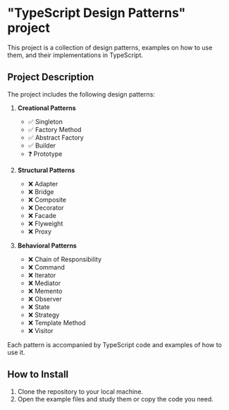 # "TypeScript Design Patterns" project

This project is a collection of design patterns, examples on how to use them, and their implementations in TypeScript.

## Project Description

The project includes the following design patterns:

1. **Creational Patterns**
    * ✅ Singleton
    * ✅ Factory Method
    * ✅ Abstract Factory
    * ✅ Builder
    * ❓ Prototype

2. **Structural Patterns**
    * ❌ Adapter
    * ❌ Bridge
    * ❌ Composite
    * ❌ Decorator
    * ❌ Facade
    * ❌ Flyweight
    * ❌ Proxy

3. **Behavioral Patterns**
    * ❌ Chain of Responsibility
    * ❌ Command
    * ❌ Iterator
    * ❌ Mediator
    * ❌ Memento
    * ❌ Observer
    * ❌ State
    * ❌ Strategy
    * ❌ Template Method
    * ❌ Visitor

Each pattern is accompanied by TypeScript code and examples of how to use it.

## How to Install

1. Clone the repository to your local machine.
2. Open the example files and study them or copy the code you need.